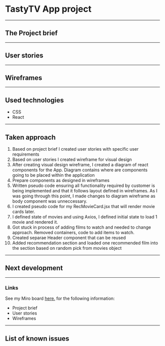# TastyTV App project

---

## The Project brief

---

## User stories

---

## Wireframes

---

## Used technologies

- CSS
- React

---

## Taken approach

1.  Based on project brief I created user stories with specific user requirements
2.  Based on user stories I created wireframe for visual design
3.  After creating visual design wireframe, I created a diagram of react components for the App. Diagram contains where are components going to be placed within the application
4.  Prepare components as designed in wireframes
5.  Written pseudo code ensuring all functionality required by customer is being implemented and that it follows layout defined in wireframes. As I was going through this point, I made changes to diagram wireframe as body component was unneccessary.
6.  I created pseudo code for my RecMovieCard.jsx that will render movie cards later.
7.  I defined state of movies and using Axios, I defined initial state to load 1 movie and rendered it.
8.  Got stuck in process of adding films to watch and needed to change approach. Removed containers, code to add items to watch.
9.  Created separae Header component that can be reused
10. Added recommendation section and loaded one recommended film into the section based on random pick from movies object

---

## Next development

---

### Links

See my Miro board [here.](https://miro.com/app/board/o9J_l9fwBok=/) for the following information:

- Project brief
- User stories
- Wireframes

---

## List of known issues
